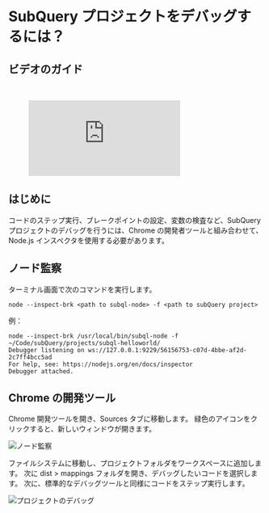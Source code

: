 # SubQuery プロジェクトをデバッグするには？

## ビデオのガイド

<br/>
<figure class="video_container">
  <iframe src="https://www.youtube.com/embed/6NlaO-YN2q4" frameborder="0" allowfullscreen="true"></iframe>
</figure>

## はじめに

コードのステップ実行、ブレークポイントの設定、変数の検査など、SubQuery プロジェクトのデバッグを行うには、Chrome の開発者ツールと組み合わせて、Node.js インスペクタを使用する必要があります。

## ノード監察

ターミナル画面で次のコマンドを実行します。

```shell
node --inspect-brk <path to subql-node> -f <path to subQuery project>
```

例：

```shell
node --inspect-brk /usr/local/bin/subql-node -f ~/Code/subQuery/projects/subql-helloworld/
Debugger listening on ws://127.0.0.1:9229/56156753-c07d-4bbe-af2d-2c7ff4bcc5ad
For help, see: https://nodejs.org/en/docs/inspector
Debugger attached.
```

## Chrome の開発ツール

Chrome 開発ツールを開き、Sources タブに移動します。 緑色のアイコンをクリックすると、新しいウィンドウが開きます。

![ノード監察](/assets/img/node_inspect.png)

ファイルシステムに移動し、プロジェクトフォルダをワークスペースに追加します。 次に dist > mappings フォルダを開き、デバッグしたいコードを選択します。 次に、標準的なデバッグツールと同様にコードをステップ実行します。

![プロジェクトのデバッグ](/assets/img/debugging_projects.png)
